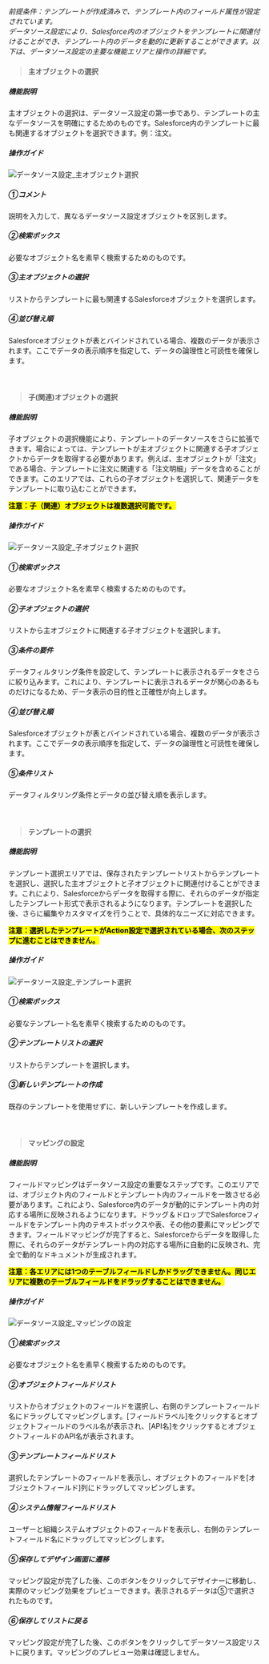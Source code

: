 <h5 id="start"></h5>

*前提条件：テンプレートが作成済みで、テンプレート内のフィールド属性が設定されています。*<br/>
*データソース設定により、Salesforce内のオブジェクトをテンプレートに関連付けることができ、テンプレート内のデータを動的に更新することができます。以下は、データソース設定の主要な機能エリアと操作の詳細です。*

> #### 主オブジェクトの選択
##### 機能説明<br/>
主オブジェクトの選択は、データソース設定の第一歩であり、テンプレートの主なデータソースを明確にするためのものです。Salesforce内のテンプレートに最も関連するオブジェクトを選択できます。例：注文。<br/>

##### 操作ガイド<br/>
![データソース設定_主オブジェクト選択](../_images/jp/データソース設定_主オブジェクト選択.png)

<h5>①コメント</h5>
説明を入力して、異なるデータソース設定オブジェクトを区別します。

<h5>②検索ボックス</h5>
必要なオブジェクト名を素早く検索するためのものです。

<h5>③主オブジェクトの選択</h5>
リストからテンプレートに最も関連するSalesforceオブジェクトを選択します。

<h5>④並び替え順</h5>
Salesforceオブジェクトが表とバインドされている場合、複数のデータが表示されます。ここでデータの表示順序を指定して、データの論理性と可読性を確保します。
<br/>
<br/>
<br/>

> #### 子(関連)オブジェクトの選択
##### 機能説明<br/>
子オブジェクトの選択機能により、テンプレートのデータソースをさらに拡張できます。場合によっては、テンプレートが主オブジェクトに関連する子オブジェクトからデータを取得する必要があります。例えば、主オブジェクトが「注文」である場合、テンプレートに注文に関連する「注文明細」データを含めることができます。このエリアでは、これらの子オブジェクトを選択して、関連データをテンプレートに取り込むことができます。

<mark>**注意：子（関連）オブジェクトは複数選択可能です。**</mark>

##### 操作ガイド<br/>
![データソース設定_子オブジェクト選択](../_images/jp/データソース設定_子オブジェクト選択.png)

<h5>①検索ボックス</h5>
必要なオブジェクト名を素早く検索するためのものです。

<h5>②子オブジェクトの選択</h5>
リストから主オブジェクトに関連する子オブジェクトを選択します。

<h5>③条件の要件</h5>
データフィルタリング条件を設定して、テンプレートに表示されるデータをさらに絞り込みます。これにより、テンプレートに表示されるデータが関心のあるものだけになるため、データ表示の目的性と正確性が向上します。

<h5>④並び替え順</h5>
Salesforceオブジェクトが表とバインドされている場合、複数のデータが表示されます。ここでデータの表示順序を指定して、データの論理性と可読性を確保します。

<h5>⑤条件リスト</h5>
データフィルタリング条件とデータの並び替え順を表示します。
<br/>
<br/>
<br/>

> #### テンプレートの選択
##### 機能説明<br/>
テンプレート選択エリアでは、保存されたテンプレートリストからテンプレートを選択し、選択した主オブジェクトと子オブジェクトに関連付けることができます。これにより、Salesforceからデータを取得する際に、それらのデータが指定したテンプレート形式で表示されるようになります。テンプレートを選択した後、さらに編集やカスタマイズを行うことで、具体的なニーズに対応できます。

<mark>**注意：選択したテンプレートがAction設定で選択されている場合、次のステップに進むことはできません。**</mark>

##### 操作ガイド<br/>
![データソース設定_テンプレート選択](../_images/jp/データソース設定_テンプレート選択.png)

<h5>①検索ボックス</h5>
必要なテンプレート名を素早く検索するためのものです。

<h5>②テンプレートリストの選択</h5>
リストからテンプレートを選択します。

<h5>③新しいテンプレートの作成</h5>
既存のテンプレートを使用せずに、新しいテンプレートを作成します。
<br/>
<br/>
<br/>

> #### マッピングの設定
##### 機能説明<br/>
フィールドマッピングはデータソース設定の重要なステップです。このエリアでは、オブジェクト内のフィールドとテンプレート内のフィールドを一致させる必要があります。これにより、Salesforce内のデータが動的にテンプレート内の対応する場所に反映されるようになります。ドラッグ＆ドロップでSalesforceフィールドをテンプレート内のテキストボックスや表、その他の要素にマッピングできます。フィールドマッピングが完了すると、Salesforceからデータを取得した際に、それらのデータがテンプレート内の対応する場所に自動的に反映され、完全で動的なドキュメントが生成されます。

<mark>**注意：各エリアには1つのテーブルフィールドしかドラッグできません。同じエリアに複数のテーブルフィールドをドラッグすることはできません。**</mark>

##### 操作ガイド<br/>
![データソース設定_マッピングの設定](../_images/jp/データソース設定_マッピングの設定.png)

<h5>①検索ボックス</h5>
必要なオブジェクト名を素早く検索するためのものです。 

<h5>②オブジェクトフィールドリスト</h5>
リストからオブジェクトのフィールドを選択し、右側のテンプレートフィールド名にドラッグしてマッピングします。[フィールドラベル]をクリックするとオブジェクトフィールドのラベル名が表示され、[API名]をクリックするとオブジェクトフィールドのAPI名が表示されます。

<h5>③テンプレートフィールドリスト</h5>
選択したテンプレートのフィールドを表示し、オブジェクトのフィールドを[オブジェクトフィールド]列にドラッグしてマッピングします。

<h5>④システム情報フィールドリスト</h5>
ユーザーと組織システムオブジェクトのフィールドを表示し、右側のテンプレートフィールド名にドラッグしてマッピングします。

<h5>⑤保存してデザイン画面に遷移</h5>
マッピング設定が完了した後、このボタンをクリックしてデザイナーに移動し、実際のマッピング効果をプレビューできます。表示されるデータは⑤で選択されたものです。

<h5>⑥保存してリストに戻る</h5>
マッピング設定が完了した後、このボタンをクリックしてデータソース設定リストに戻ります。マッピングのプレビュー効果は確認しません。
<br/>
<br/>
<br/>